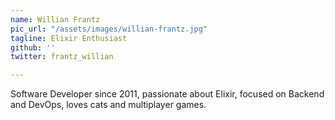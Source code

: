 ```yaml
---
name: Willian Frantz
pic_url: "/assets/images/willian-frantz.jpg"
tagline: Elixir Enthusiast
github: ''
twitter: frantz_willian

---
```

Software Developer since 2011, passionate about Elixir, focused on Backend and DevOps, loves cats and multiplayer games.